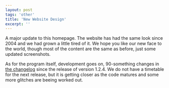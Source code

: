 ```yaml
---
layout: post
tags: 'other'
title: 'New Website Design'
excerpt: ''
---
```


A major update to this homepage. The website has had the same look since
2004 and we had grown a little tired of it. We hope you like our new
face to the world, though most of the content are the same as before,
just some updated screenshots.

As for the program itself, development goes on, 90-something changes in
[the
changelog](https://github.com/GNOME/gnome-commander/blob/master/ChangeLog-20090629)
since the release of version 1.2.4. We do not have a timetable for the
next release, but it is getting closer as the code matures and some more
glitches are beeing worked out.
